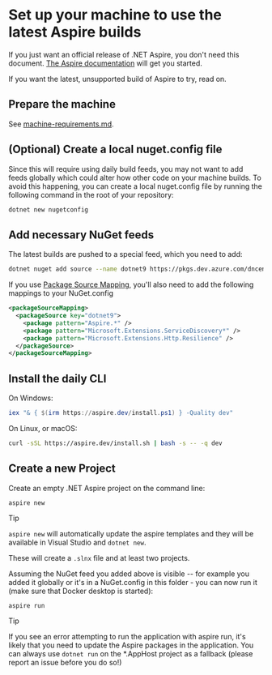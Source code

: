 # Set up your machine to use the latest Aspire builds

If you just want an official release of .NET Aspire, you don't need this document. [The Aspire documentation](https://learn.microsoft.com/en-us/dotnet/aspire/get-started/aspire-overview) will get you started.

If you want the latest, unsupported build of Aspire to try, read on.

## Prepare the machine

See [machine-requirements.md](machine-requirements.md).

## (Optional) Create a local nuget.config file

Since this will require using daily build feeds, you may not want to add feeds globally which could alter how other code on your machine builds. To avoid this happening, you can create a local nuget.config file by running the following command in the root of your repository:

```bash
dotnet new nugetconfig
```

## Add necessary NuGet feeds

The latest builds are pushed to a special feed, which you need to add:
```sh
dotnet nuget add source --name dotnet9 https://pkgs.dev.azure.com/dnceng/public/_packaging/dotnet9/nuget/v3/index.json
```

If you use [Package Source Mapping](https://learn.microsoft.com/en-us/nuget/consume-packages/package-source-mapping), you'll also need to add the following mappings to your NuGet.config

```xml
<packageSourceMapping>
  <packageSource key="dotnet9">
    <package pattern="Aspire.*" />
    <package pattern="Microsoft.Extensions.ServiceDiscovery*" />
    <package pattern="Microsoft.Extensions.Http.Resilience" />
  </packageSource>
</packageSourceMapping>
```

## Install the daily CLI

On Windows:

```powershell
iex "& { $(irm https://aspire.dev/install.ps1) } -Quality dev"
```

On Linux, or macOS:

```sh
curl -sSL https://aspire.dev/install.sh | bash -s -- -q dev
```

<!-- break between blocks -->

## Create a new Project

Create an empty .NET Aspire project on the command line:

```shell
aspire new
```

> [!TIP]
> `aspire new` will automatically update the aspire templates and they will be available in Visual Studio and `dotnet new`.

These will create a `.slnx` file and at least two projects.

Assuming the NuGet feed you added above is visible -- for example you added it globally or it's in a NuGet.config in this folder - you can now run it (make sure that Docker desktop is started):

```shell
aspire run
```

> [!TIP]
> If you see an error attempting to run the application with aspire run, it's likely that you need to update the Aspire packages in the application. You can always use `dotnet run` on the *.AppHost project as a fallback (please report an issue before you do so!)
